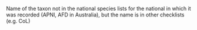 Name of the taxon not in the national species lists for the national in which it was recorded (APNI, AFD in Australia), but the name is in other checklists (e.g. CoL)